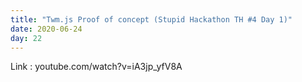 ```yaml
---
title: "Twm.js Proof of concept (Stupid Hackathon TH #4 Day 1)"
date: 2020-06-24
day: 22
---
```


Link : youtube.com/watch?v=iA3jp_yfV8A
